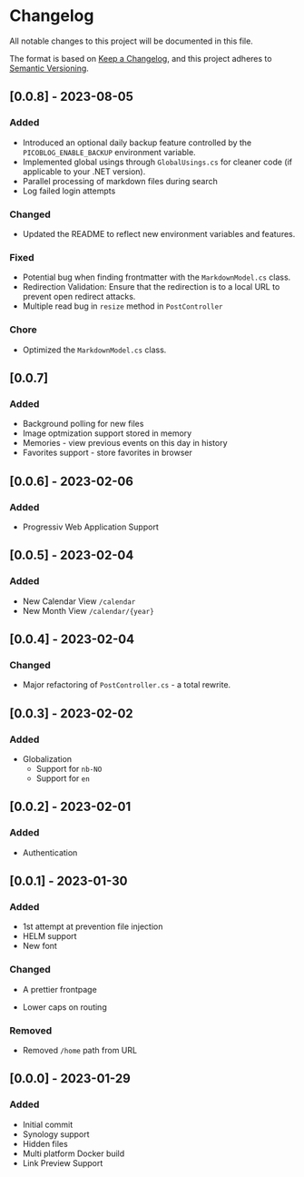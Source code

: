 # Changelog

All notable changes to this project will be documented in this file.

The format is based on [Keep a Changelog](https://keepachangelog.com/en/1.0.0/),
and this project adheres to [Semantic Versioning](https://semver.org/spec/v2.0.0.html).

## [0.0.8] - 2023-08-05
### Added

- Introduced an optional daily backup feature controlled by the `PICOBLOG_ENABLE_BACKUP` environment variable.
- Implemented global usings through `GlobalUsings.cs` for cleaner code (if applicable to your .NET version).
- Parallel processing of markdown files during search
- Log failed login attempts
  
### Changed
- Updated the README to reflect new environment variables and features.

### Fixed
- Potential bug when finding frontmatter with the `MarkdownModel.cs` class.
- Redirection Validation: Ensure that the redirection is to a local URL to prevent open redirect attacks.
- Multiple read bug in `resize` method in `PostController`

### Chore
- Optimized the `MarkdownModel.cs` class.

## [0.0.7]
### Added
- Background polling for new files
- Image optmization support stored in memory
- Memories - view previous events on this day in history
- Favorites support - store favorites in browser

## [0.0.6] - 2023-02-06
### Added

- Progressiv Web Application Support

## [0.0.5] - 2023-02-04
### Added

- New Calendar View `/calendar`
- New Month View `/calendar/{year}`

## [0.0.4] - 2023-02-04

### Changed

- Major refactoring of `PostController.cs` - a total rewrite.

## [0.0.3] - 2023-02-02

### Added

- Globalization
  - Support for `nb-NO`
  - Support for `en`

## [0.0.2] - 2023-02-01

### Added

- Authentication

## [0.0.1] - 2023-01-30

### Added

- 1st attempt at prevention file injection
- HELM support
- New font

### Changed

- A prettier frontpage

- Lower caps on routing

### Removed

- Removed `/home` path from URL

## [0.0.0] - 2023-01-29

### Added

- Initial commit
- Synology support
- Hidden files
- Multi platform Docker build
- Link Preview Support
